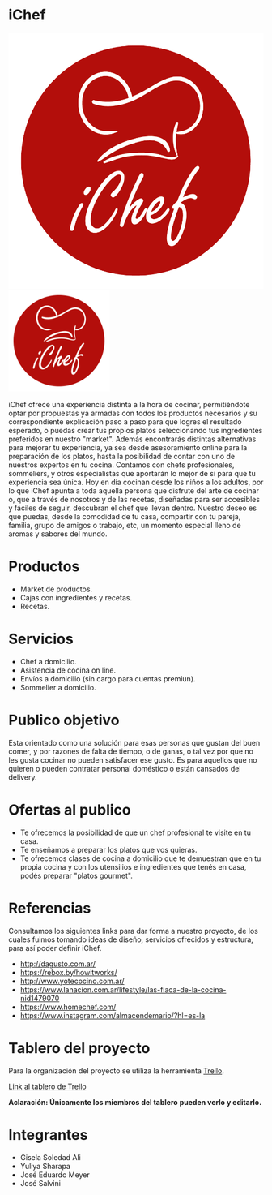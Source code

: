 # iChef

![Logo|200x200, 40%](./public/iChef-Definitivo-Web.png "Logo iChef")<img src="./public/iChef-Definitivo-Web.png" width="200"/>

iChef ofrece una experiencia distinta a la hora de cocinar, permitiéndote optar por propuestas ya armadas con todos los productos necesarios y su correspondiente explicación paso a paso para que logres el resultado esperado, o puedas crear tus propios platos seleccionando tus ingredientes preferidos en nuestro "market".
Además encontrarás distintas alternativas para mejorar tu experiencia, ya sea desde asesoramiento online para la preparación de los platos, hasta la posibilidad de contar con uno de nuestros expertos en tu cocina. Contamos con chefs profesionales, sommeliers, y otros especialistas que aportarán lo mejor de sí para que tu experiencia sea única.
Hoy en día cocinan desde los niños a los adultos, por lo que iChef apunta a toda aquella persona que disfrute del arte de cocinar o, que a través de nosotros y de las recetas, diseñadas para ser accesibles y fáciles de seguir, descubran el chef que llevan dentro.
Nuestro deseo es que puedas, desde la comodidad de tu casa, compartir con tu pareja, familia, grupo de amigos o trabajo, etc, un momento especial lleno de aromas y sabores del mundo.

# Productos

 - Market de productos.
 - Cajas con ingredientes y recetas.
 - Recetas.

# Servicios

 - Chef a domicilio.
 - Asistencia de cocina on line.
 - Envíos a domicilio (sin cargo para cuentas premiun).
 - Sommelier a domicilio.

# Publico objetivo

Esta orientado como una solución para esas personas que gustan del buen comer, y por razones de falta de tiempo, o de ganas, o tal vez por que no les gusta cocinar no pueden satisfacer ese gusto. Es para aquellos que no quieren o pueden contratar personal doméstico o están cansados del delivery.

# Ofertas al publico

- Te ofrecemos la posibilidad de que un chef profesional te visite en tu casa.
- Te enseñamos a preparar los platos que vos quieras.
- Te ofrecemos clases de cocina a domicilio que te demuestran que en tu propia cocina y con los utensilios e ingredientes que tenés en casa, podés preparar "platos gourmet".

# Referencias
Consultamos los siguientes links para dar forma a nuestro proyecto, de los cuales fuimos tomando ideas de diseño, servicios ofrecidos y estructura, para así poder definir iChef.
 - http://dagusto.com.ar/
 - https://rebox.by/howitworks/
 - http://www.yotecocino.com.ar/
 - https://www.lanacion.com.ar/lifestyle/las-fiaca-de-la-cocina-nid1479070
 - https://www.homechef.com/
 - https://www.instagram.com/almacendemario/?hl=es-la

 # Tablero del proyecto

Para la organización del proyecto se utiliza la herramienta [Trello](https://trello.com/es).

 [Link al tablero de Trello](https://trello.com/b/x1z0XHNE)

 **Aclaración: Únicamente los miembros del tablero pueden verlo y editarlo.**

 # Integrantes

 * Gisela Soledad Ali
 * Yuliya Sharapa
 * José Eduardo Meyer
 * José Salvini
